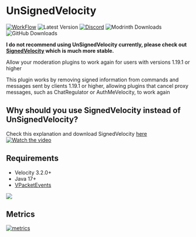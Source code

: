 # UnSignedVelocity

[![WorkFlow](https://img.shields.io/github/actions/workflow/status/4drian3d/UnSignedVelocity/gradle.yml?style=flat-square)](https://github.com/4drian3d/UnSignedVelocity/actions)
![Latest Version](https://img.shields.io/github/v/release/4drian3d/UnSignedVelocity?style=flat-square)
[![Discord](https://img.shields.io/discord/899740810956910683?color=7289da&logo=Discord&label=Discord&style=flat-square)](https://discord.gg/5NMMzK5mAn)
![Modrinth Downloads](https://img.shields.io/modrinth/dt/Uu4wgTNM?logo=Modrinth&style=flat-square)
![GitHub Downloads](https://img.shields.io/github/downloads/4drian3d/UnSignedVelocity/total?logo=GitHub&style=flat-square)

**I do not recommend using UnSignedVelocity currently, please check out [SignedVelocity](https://modrinth.com/plugin/signedvelocity) which is much more stable.**

Allow your moderation plugins to work again for users with versions 1.19.1 or higher

This plugin works by removing signed information from commands and messages sent by clients 1.19.1 or higher, allowing plugins that cancel proxy messages, such as ChatRegulator or AuthMeVelocity, to work again

## Why should you use SignedVelocity instead of UnSignedVelocity?
Check this explanation and download SignedVelocity [here](https://modrinth.com/plugin/signedvelocity)
[![Watch the video](https://img.youtube.com/vi/5bfYy1kQwGk/maxresdefault.jpg)](https://www.youtube.com/watch?v=5bfYy1kQwGk)

## Requirements
- Velocity 3.2.0+
- Java 17+
- [VPacketEvents](https://modrinth.com/plugin/vpacketevents)

[![](https://www.bisecthosting.com/partners/custom-banners/6fa909d5-ad2b-42c2-a7ec-1c51f8b6384f.webp)](https://www.bisecthosting.com/4drian3d)

## Metrics
[![metrics](https://bstats.org/signatures/velocity/UnSignedVelocity.svg)](https://bstats.org/plugin/velocity/UnSignedVelocity/17514)